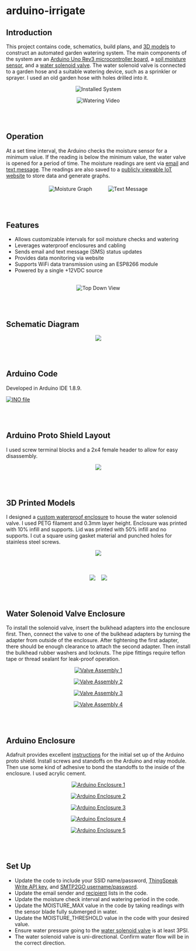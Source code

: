 # arduino-irrigate

 ## Introduction
 
 This project contains code, schematics, build plans, and [3D models](https://www.thingiverse.com/thing:3825186) to construct an automated garden watering system.  The main components of the system are an [Arduino Uno Rev3 microcontroller board](https://store.arduino.cc/usa/arduino-uno-rev3), a [soil moisture sensor](https://vegetronix.com/Products/VH400/), and a [water solenoid valve](https://www.adafruit.com/product/997).  The water solenoid valve is connected to a garden hose and a suitable watering device, such as a sprinkler or sprayer.  I used an old garden hose with holes drilled into it.  
 
<p align="center">
<img src="media/installed.jpg" alt="Installed System"/>
</p>
<p align="center">
<img src="media/watering_20fps.gif" alt="Watering Video"/>
</p>   
<br><br>
 
 ## Operation
 At a set time interval, the Arduino checks the moisture sensor for a minimum value. If the reading is below the minimum value, the water valve is opened for a period of time.  The moisture readings are sent via [email](https://www.smtp2go.com/setupguide/arduino/) and [text message](https://www.lifewire.com/sms-gateway-from-email-to-sms-text-message-2495456).  The readings are also saved to a [publicly viewable IoT website](https://community.thingspeak.com/tutorials/arduino/send-data-to-thingspeak-with-arduino/) to store data and generate graphs.

<p align="center">
<img src="media/graph.png" alt="Moisture Graph" align="middle" />
&nbsp&nbsp&nbsp&nbsp&nbsp&nbsp&nbsp&nbsp&nbsp
<img src="media/text.png" alt="Text Message" align="middle" />
</p>
<br><br>

## Features
- Allows customizable intervals for soil moisture checks and watering
- Leverages waterproof enclosures and cabling
- Sends email and text message (SMS) status updates
- Provides data monitoring via website
- Supports WiFi data transmission using an ESP8266 module
- Powered by a single +12VDC source
<br><br>

<p align="center">
<img src="media/overview.png" alt="Top Down View" align="middle" />
</p>
<br><br>

## Schematic Diagram
<p align="center">
<a href="build_plans/schematic_irrigate.pdf">
<img src="media/schematic_irrigate.png" src="Schematic"/></a></p>
<br><br>

## Arduino Code
Developed in Arduino IDE 1.8.9.
<p align="left">
<a href="code/irrigate.ino">
<img src="media/code_thumbnail.png" alt="INO file"/></a></p>
<br><br>

## Arduino Proto Shield Layout
I used screw terminal blocks and a 2x4 female header to allow for easy disassembly.
<p align="center">
<a href="build_plans/shield-layout_irrigate.png">
<img src="media/shield_thumbnail.png" src="Proto Shield Layout"/></a></p>
<br><br>

## 3D Printed Models
I designed a [custom waterproof enclosure](https://www.thingiverse.com/thing:3825186) to house the water solenoid valve. I used PETG filament and 0.3mm layer height. Enclosure was printed with 10% infill and supports.  Lid was printed with 50% infill and no supports.  I cut a square using gasket material and punched holes for stainless steel screws. 
<p align="center">
<a href="3D_models">
<img src="media/valve_enclosure.png" src="3D Models"/></a></p>
<br>
<p align="center">
<a href="3D_models/valve_enclosure.stl">
<img src="media/enclosure_printed.jpg" src="Enclosure" align="middle"/></a>
&nbsp&nbsp
<a href="3D_models/valve_lid.stl">
<img src="media/lid_printed.jpg" src="Lid" align="middle"/></a></p>
<br><br>


## Water Solenoid Valve Enclosure 
To install the solenoid valve, insert the bulkhead adapters into the enclosure first.  Then, connect the valve to one of the bulkhead adapters by turning the adapter from outside of the enclosure.  After tightening the first adapter, there should be enough clearance to attach the second adapter.  Then install the bulkhead rubber washers and locknuts. The pipe fittings require teflon tape or thread sealant for leak-proof operation. 
<p align="center">
<a href="build_plans/assembly_valve_enclosure.pdf">
<img src="media/valve_assembly1.png" alt="Valve Assembly 1"/>
</a></p> 
 
<p align="center">
<a href="build_plans/assembly_valve_enclosure.pdf">
<img src="media/valve_assembly2.png" alt="Valve Assembly 2"/>
</a></p> 

<p align="center">
<a href="build_plans/assembly_valve_enclosure.pdf">
<img src="media/valve_assembly3.png" alt="Valve Assembly 3"/>
</a></p> 

<p align="center">
<a href="build_plans/assembly_valve_enclosure.pdf">
<img src="media/valve_assembly4.png" alt="Valve Assembly 4"/>
</a></p> 
<br><br>


## Arduino Enclosure 
Adafruit provides excellent [instructions](https://learn.adafruit.com/adafruit-proto-shield-arduino?view=all) for the initial set up of the Arduino proto shield.
Install screws and standoffs on the Arduino and relay module. Then use some kind of adhesive to bond the standoffs to the inside of the enclosure.  I used acrylic cement.
<p align="center">
<a href="build_plans/assembly_arduino_enclosure.pdf">
<img src="media/arduino_enc1.png" alt="Arduino Enclosure 1"/>
</a></p> 

<p align="center">
<a href="build_plans/assembly_arduino_enclosure.pdf">
<img src="media/arduino_enc2.png" alt="Arduino Enclosure 2"/>
</a></p> 

<p align="center">
<a href="build_plans/assembly_arduino_enclosure.pdf">
<img src="media/arduino_enc3.png" alt="Arduino Enclosure 3"/>
</a></p> 

<p align="center">
<a href="build_plans/assembly_arduino_enclosure.pdf">
<img src="media/arduino_enc4.png" alt="Arduino Enclosure 4"/>
</a></p> 

<p align="center">
<a href="build_plans/assembly_arduino_enclosure.pdf">
<img src="media/arduino_enc5.png" alt="Arduino Enclosure 5"/>
</a></p> 
<br><br>

## Set Up
- Update the code to include your SSID name/password, [ThingSpeak Write API key](https://community.thingspeak.com/tutorials/arduino/send-data-to-thingspeak-with-arduino/), and [SMTP2GO username/password](https://www.smtp2go.com/setupguide/arduino/).
- Update the email sender and [recipient](https://www.lifewire.com/sms-gateway-from-email-to-sms-text-message-2495456) lists in the code.
- Update the moisture check interval and watering period in the code.
- Update the MOISTURE_MAX value in the code by taking readings with the sensor blade fully submerged in water.
- Update the MOISTURE_THRESHOLD value in the code with your desired value. 
- Ensure water pressure going to the [water solenoid valve](https://www.adafruit.com/product/997) is at least 3PSI.
- The water solenoid valve is uni-directional. Confirm water flow will be in the correct direction. 


